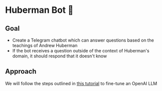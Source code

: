 # Huberman Bot 🤖

## Goal

- Create a Telegram chatbot which can answer questions based on the teachings of Andrew Huberman
- If the bot receives a question outside of the context of Huberman's domain, it should respond that it doesn't know

## Approach

We will follow the steps outlined in [this tutorial](https://hackernoon.com/how-to-fine-tune-and-optimize-gpt-assistants-with-openai) to fine-tune an OpenAI LLM